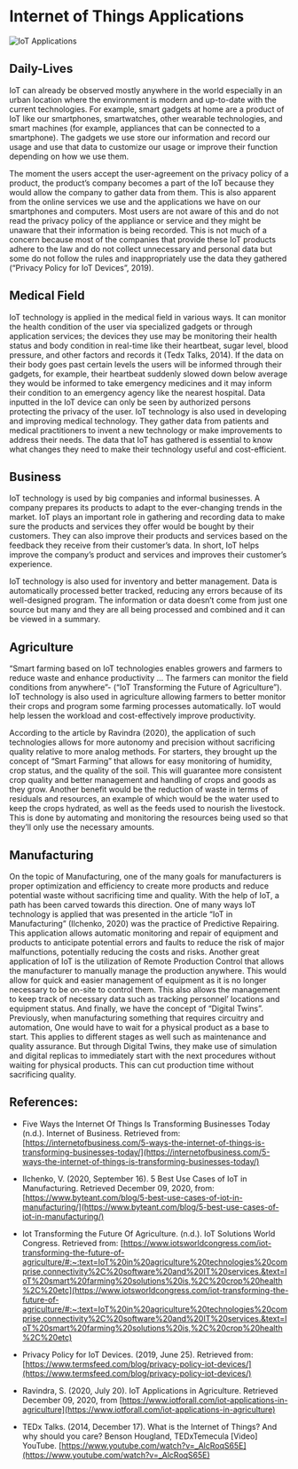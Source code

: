 # Internet of Things Applications

![IoT Applications](https://user-images.githubusercontent.com/72113961/101889404-52068380-3bda-11eb-87b5-db898308b2ae.png)

## Daily-Lives

IoT can already be observed mostly anywhere in the world especially in an urban location where the environment is modern and up-to-date with the current technologies. For example, smart gadgets at home are a product of IoT like our smartphones, smartwatches, other wearable technologies, and smart machines (for example, appliances that can be connected to a smartphone). The gadgets we use store our information and record our usage and use that data to customize our usage or improve their function depending on how we use them.

The moment the users accept the user-agreement on the privacy policy of a product, the product’s company becomes a part of the IoT because they would allow the company to gather data from them. This is also apparent from the online services we use and the applications we have on our smartphones and computers. Most users are not aware of this and do not read the privacy policy of the appliance or service and they might be unaware that their information is being recorded. This is not much of a concern because most of the companies that provide these IoT products adhere to the law and do not collect unnecessary and personal data but some do not follow the rules and inappropriately use the data they gathered (“Privacy Policy for IoT Devices”, 2019).

## Medical Field

IoT technology is applied in the medical field in various ways. It can monitor the health condition of the user via specialized gadgets or through application services; the devices they use may be monitoring their health status and body condition in real-time like their heartbeat, sugar level, blood pressure, and other factors and records it (Tedx Talks, 2014). If the data on their body goes past certain levels the users will be informed through their gadgets, for example, their heartbeat suddenly slowed down below average they would be informed to take emergency medicines and it may inform their condition to an emergency agency like the nearest hospital. Data inputted in the IoT device can only be seen by authorized persons protecting the privacy of the user. IoT technology is also used in developing and improving medical technology. They gather data from patients and medical practitioners to invent a new technology or make improvements to address their needs. The data that IoT has gathered is essential to know what changes they need to make their technology useful and cost-efficient. 

## Business

IoT technology is used by big companies and informal businesses. A company prepares its products to adapt to the ever-changing trends in the market. IoT plays an important role in gathering and recording data to make sure the products and services they offer would be bought by their customers. They can also improve their products and services based on the feedback they receive from their customer’s data. In short, IoT helps improve the company’s product and services and improves their customer’s experience.

IoT technology is also used for inventory and better management. Data is automatically processed better tracked, reducing any errors because of its well-designed program. The information or data doesn’t come from just one source but many and they are all being processed and combined and it can be viewed in a summary.

## Agriculture

“Smart farming based on IoT technologies enables growers and farmers to reduce waste and enhance productivity ... The farmers can monitor the field conditions from anywhere”- (“IoT Transforming the Future of Agriculture”). IoT technology is also used in agriculture allowing farmers to better monitor their crops and program some farming processes automatically. IoT would help lessen the workload and cost-effectively improve productivity.

According to the article by Ravindra (2020), the application of such technologies allows for more autonomy and precision without sacrificing quality relative to more analog methods. For starters, they brought up the concept of “Smart Farming” that allows for easy monitoring of humidity, crop status, and the quality of the soil. This will guarantee more consistent crop quality and better management and handling of crops and goods as they grow. Another benefit would be the reduction of waste in terms of residuals and resources, an example of which would be the water used to keep the crops hydrated, as well as the feeds used to nourish the livestock. This is done by automating and monitoring the resources being used so that they’ll only use the necessary amounts. 

## Manufacturing

On the topic of Manufacturing, one of the many goals for manufacturers is proper optimization and efficiency to create more products and reduce potential waste without sacrificing time and quality. With the help of IoT, a path has been carved towards this direction. One of many ways IoT technology is applied that was presented in the article “IoT in Manufacturing” (Ilchenko, 2020) was the practice of Predictive Repairing. This application allows automatic monitoring and repair of equipment and products to anticipate potential errors and faults to reduce the risk of major malfunctions, potentially reducing the costs and risks. Another great application of IoT is the utilization of Remote Production Control that allows the manufacturer to manually manage the production anywhere. This would allow for quick and easier management of equipment as it is no longer necessary to be on-site to control them. This also allows the management to keep track of necessary data such as tracking personnel’ locations and equipment status. And finally, we have the concept of “Digital Twins”. Previously, when manufacturing something that requires circuitry and automation, One would have to wait for a physical product as a base to start. This applies to different stages as well such as maintenance and quality assurance. But through Digital Twins, they make use of simulation and digital replicas to immediately start with the next procedures without waiting for physical products. This can cut production time without sacrificing quality.

## References:

* Five Ways the Internet Of Things Is Transforming Businesses Today (n.d.). Internet of Business. Retrieved from: [https://internetofbusiness.com/5-ways-the-internet-of-things-is-transforming-businesses-today/](https://internetofbusiness.com/5-ways-the-internet-of-things-is-transforming-businesses-today/)

* Ilchenko, V. (2020, September 16). 5 Best Use Cases of IoT in Manufacturing. Retrieved December 09, 2020, from: [https://www.byteant.com/blog/5-best-use-cases-of-iot-in-manufacturing/](https://www.byteant.com/blog/5-best-use-cases-of-iot-in-manufacturing/)

* Iot Transforming the Future Of Agriculture. (n.d.). IoT Solutions World Congress. Retrieved from: [https://www.iotsworldcongress.com/iot-transforming-the-future-of-agriculture/#:~:text=IoT%20in%20agriculture%20technologies%20comprise,connectivity%2C%20software%20and%20IT%20services.&text=IoT%20smart%20farming%20solutions%20is,%2C%20crop%20health%2C%20etc](https://www.iotsworldcongress.com/iot-transforming-the-future-of-agriculture/#:~:text=IoT%20in%20agriculture%20technologies%20comprise,connectivity%2C%20software%20and%20IT%20services.&text=IoT%20smart%20farming%20solutions%20is,%2C%20crop%20health%2C%20etc)

* Privacy Policy for IoT Devices. (2019, June 25). Retrieved from: [https://www.termsfeed.com/blog/privacy-policy-iot-devices/](https://www.termsfeed.com/blog/privacy-policy-iot-devices/)

* Ravindra, S. (2020, July 20). IoT Applications in Agriculture. Retrieved December 09, 2020, from [https://www.iotforall.com/iot-applications-in-agriculture](https://www.iotforall.com/iot-applications-in-agriculture)

* TEDx Talks. (2014, December 17). What is the Internet of Things? And why should you care? Benson Hougland, TEDxTemecula [Video] YouTube. [https://www.youtube.com/watch?v=_AlcRoqS65E](https://www.youtube.com/watch?v=_AlcRoqS65E)
